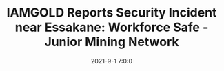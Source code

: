 ---
"title": "IAMGOLD Reports Security Incident near Essakane: Workforce Safe - Junior Mining Network"
"date": "2021-9-1 7:0:0"
"feed_name": "GOOGLENEWSMINING"
"feed_website": "https://news.google.com/search?q=mining%2Bincident&hl=en-US&gl=US&ceid=US:en"
"feed_rss": "https://news.google.com/rss/search?q=mining%2Bincident&hl=en-US&gl=US&ceid=US:en"
"link": "https://www.juniorminingnetwork.com/junior-miner-news/press-releases/568-tsx/img/105890-iamgold-reports-security-incident-near-essakane-workforce-safe.html"
"file": "_posts/2021-1-1-4b74938f19a29aa8e60e77ed134c7cde1e82c337.md"
"accident": "1"
"drilling": "0"
---